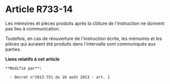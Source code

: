 # Article R733-14

Les mémoires et pièces produits après la clôture de l'instruction ne donnent pas lieu à communication. 

Toutefois, en cas de réouverture de l'instruction écrite, les mémoires et les pièces qui auraient été produits dans
l'intervalle sont communiqués aux parties.

**Liens relatifs à cet article**

	**Modifié par**:

	  - Décret n°2013-751 du 16 août 2013 - art. 1
